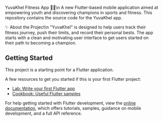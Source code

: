 YuvaKhel Fitness App 🏃‍♀️\n
A new Flutter-based mobile application aimed at empowering youth and discovering champions in sports and fitness. This repository contains the source code for the YuvaKhel app.

✨ About the Project\n
"YuvaKhel" is designed to help users track their fitness journey, push their limits, and record their personal bests. The app starts with a clean and motivating user interface to get users started on their path to becoming a champion.


## Getting Started

This project is a starting point for a Flutter application.

A few resources to get you started if this is your first Flutter project:

- [Lab: Write your first Flutter app](https://docs.flutter.dev/get-started/codelab)
- [Cookbook: Useful Flutter samples](https://docs.flutter.dev/cookbook)

For help getting started with Flutter development, view the
[online documentation](https://docs.flutter.dev/), which offers tutorials,
samples, guidance on mobile development, and a full API reference.

